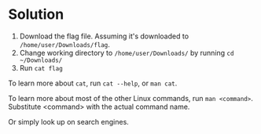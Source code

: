 # Solution
1. Download the flag file. Assuming it's downloaded to `/home/user/Downloads/flag`.
2. Change working directory to `/home/user/Downloads/` by running `cd ~/Downloads/`
3. Run `cat flag`

To learn more about `cat`, run `cat --help`, or `man cat`.

To learn more about most of the other Linux commands, run `man <command>`. Substitute \<command\> with the actual command name.

Or simply look up on search engines.
